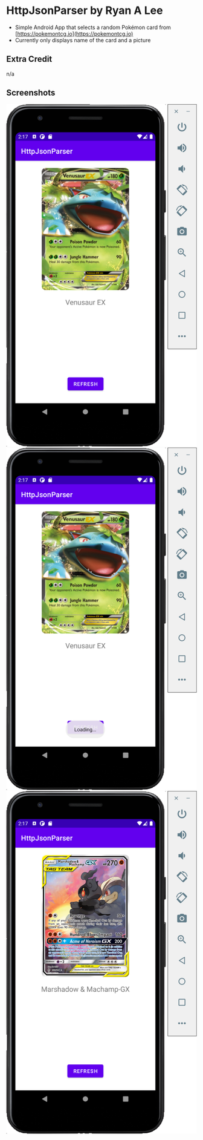 # HttpJsonParser by Ryan A Lee
- Simple Android App that selects a random Pokémon card from [https://pokemontcg.io](https://pokemontcg.io)
- Currently only displays name of the card and a picture

## Extra Credit
n/a

## Screenshots
![image of the app working](./hw4_screenshots/w1.png)
![image of the app working](./hw4_screenshots/w2.png)
![image of the app working](./hw4_screenshots/w3.png)
